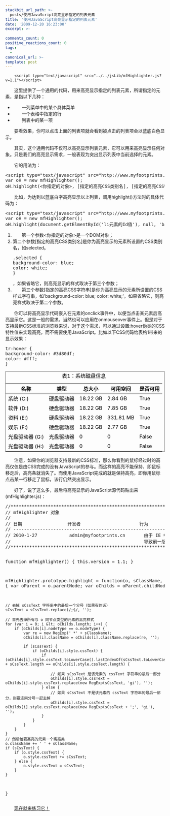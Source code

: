```yaml
---
stackbit_url_path: >-
  posts/使用JavaScript高亮显示指定的列表元素
title: '使用JavaScript高亮显示指定的列表元素'
date: '2009-12-20 16:23:00'
excerpt: >-
  
comments_count: 0
positive_reactions_count: 0
tags: 
  - 
canonical_url: >-
template: post
---
```


        <script type="text/javascript" src="../../jsLib/mfHighlighter.js?v=1.1"></script>
<script type="text/javascript">
<!--
function highlight(o) {
var oHighlighter = new mfHighlighter();
oHighlighter.highlight(o, null, 'background-color: blue; color: white;');
delete oHighlighter;
}
//-->
</script>
<div style="text-indent: 2em;">
<p>这里提供了一个通用的代码，用来高亮显示指定的列表元素，所谓指定的元素，是指以下几种：</p>
<ul>
<li onclick="highlight(this);">一列菜单中的某个具体菜单</li>
<li onclick="highlight(this);">一个表格中指定的行</li>
<li onclick="highlight(this);">列表中的某一项</li>
</ul>
<p>要看效果，你可以点击上面的列表项就会看到被点击的列表项会以蓝底白色显示。</p>
<p>其实，这个通用代码不仅可以高亮显示列表元素，它可以用来高亮显示任何对象。只是我们的高亮显示需求，一般表现为突出显示列表中当前选择的元素。</p>
<p>它的用法为：</p>
<pre style="text-indent: 0;" class="brush: javascript">&lt;script type="text/javascript" src="http://www.myfootprints.cn/jsLib/mfHighlighter.js"&gt;&lt;/script&gt;
var oH = new mfHighlighter();
oH.highlight(&lt;你指定的对象&gt;, [指定的高亮CSS类别名], [指定的高亮CSS字符串]);
</pre>
<p>比如，为达到以蓝底白字高亮显示以上列表，调用highlight()方法时的具体代码为：</p>
<pre style="text-indent: 0;" class="brush: javascript">&lt;script type="text/javascript" src="http://www.myfootprints.cn/jsLib/mfHighlighter.js"&gt;&lt;/script&gt;
var oH = new mfHighlighter();
oH.highlight(document.getElmentById('li元素的Id值'), null, 'background-color: blue; color: white;');
</pre>
<ol>
<li>第一个参数&lt;你指定的对象&gt;是一个DOM对象；</li>
<li>第二个参数[指定的高亮CSS类别名]是你为高亮显示的元素所设置的CSS类别名，如selected。
<pre class="brush: css" style="text-indent: 0">.selected {
background-color: blue;
color: white;
}
</pre>，如果省略它，则高亮显示的样式取决于第三个参数；</li>
<li>第三个参数[指定的高亮CSS字符串]是你为高亮显示的元素所设置的CSS样式字符串，如'background-color: blue; color: white;'。如果省略它，则高亮样式取决于第二个参数。</li>
</ol>
<p>你可以将高亮显示代码嵌入在元素的onclick事件中，以便当点击某元素后高亮显示它。这是一般的需求。当然也可以应用在onmouseover事件上。但是对于支持最新CSS标准的浏览器来说，对于这个需求，可以通过设置:hover伪类的CSS特性值来实现高亮，而不需要使用JavaScript。比如以下CSS代码给表格1带来的显示效果：</p>
<pre class="brush: css" style="text-indent: 0">tr:hover {
background-color: #3d80df;
color: #fff;
}
</pre>
<style type="text/css">
<!--
table.tbDoodles 
{
    color: Black;
    border-collapse: collapse;
    width: auto;
    border: solid 1px #666;
    border-spacing: 0; /* 控制单元格之间的距离。IE6及更低版本不理解此属性，需要在<table />元素中添加 cellspacing="0" */
}

table.tbDoodles caption 
{
    font-size: 1.2em;
    font-weight: bold;
    margin: 1em 0;
}

table.tbDoodles col 
{
    border-right: solid 1px #ccc;
}

table.tbDoodles col#idRemark 
{
    border: none;
}

/* 此Style为了通用而设置，其实和上面效果是一样的 */
table.tbDoodles col.LastCol 
{
    border: none;
}

table.tbDoodles th, table.tbDoodles td 
{
    padding: 0.1em 1em;
}

table.tbDoodles .lastColCell 
{
    border: none;
}

table.tbDoodles thead 
{
    background: #ccc url(../../images/bar.gif) repeat-x left center;
    /*border-top: solid 1px #a5a5a5;*/
    border-bottom: solid 1px #a5a5a5;
}

table.tbDoodles th 
{
    font-weight: normal;
    text-align: left;
}

table.tbDoodles #idListPostHead 
{
    text-indent: -1000em;
}

/* 此Style为了通用而设置，其实与上面的效果一样 */
table.tbDoodles .ListPostHead 
{
    text-indent: -1000em;
}

table.tbDoodles .odd 
{
    background-color: #edf5ff;
}

table.tbDoodles tr:nth-child(odd) 
{
    background-color: #edf5ff;
}

table.tbDoodles thead tr:nth-child(odd) 
{
    background-color: Transparent;
}

table.tbDoodles tr.selected 
{
    background-color: #6fb3ff;
    color: #fff;
}

table.tbDoodles tr:hover 
{
    background-color: #3d80df;
    color: #fff;
}

table.tbDoodles thead tr:hover 
{
    background-color: Transparent;
    color: inherit;
}
-->
</style>
<div>
<table width="100%" class="tbDoodles" summary="表1：系统磁盘信息" cellpadding="0" id="tbDriveInfo"> 
<caption>表1：系统磁盘信息</caption> 
<colgroup> 
    <col id="DriveName"> 
    <col id="DriveType"> 
    <col id="DriveTotalSpace"> 
    <col id="DriveAvailableSpace"> 
    <col id="idRemark"> 
</colgroup> 
<thead> 
    <tr> 
        <th>名称</th> 
        <th>类型</th> 
        <th>总大小</th> 
        <th>可用空间</th> 
        <th>是否可用</th> 
    </tr> 
</thead> 
<tbody> 
<tr onclick="highlight(this)" class="odd"><td>系统 (C:)</td><td>硬盘驱动器</td><td>18.22 GB</td><td>2.84 GB</td><td>True<div id="detail_0" style="display: none;"><div class="doodleBox3"><div class="header">详细信息</div><div class="body"><p><strong>系统 (C:)</strong></p></div></div></div></td></tr><tr onclick="highlight(this)"><td>软件 (D:)</td><td>硬盘驱动器</td><td>18.22 GB</td><td>7.85 GB</td><td>True<div id="detail_1" style="display: none;"><div class="doodleBox3"><div class="header">详细信息</div><div class="body"><p><strong>软件 (D:)</strong></p></div></div></div></td></tr><tr onclick="highlight(this)" class="odd"><td>资料 (E:)</td><td>硬盘驱动器</td><td>18.22 GB</td><td>331.81 MB</td><td>True<div id="detail_2" style="display: none;"><div class="doodleBox3"><div class="header">详细信息</div><div class="body"><p><strong>资料 (E:)</strong></p></div></div></div></td></tr><tr onclick="highlight(this)"><td>娱乐 (F:)</td><td>硬盘驱动器</td><td>18.22 GB</td><td>2.77 GB</td><td>True<div id="detail_3" style="display: none;"><div class="doodleBox3"><div class="header">详细信息</div><div class="body"><p><strong>娱乐 (F:)</strong></p></div></div></div></td></tr><tr onclick="highlight(this)" class="odd"><td>光盘驱动器 (G:)</td><td>光盘驱动器</td><td>0</td><td>0</td><td>False<div id="detail_4" style="display: none;"><div class="doodleBox3"><div class="header">详细信息</div><div class="body"><p><strong>光盘驱动器 (G:)</strong></p></div></div></div></td></tr><tr onclick="highlight(this)"><td>光盘驱动器 (H:)</td><td>光盘驱动器</td><td>0</td><td>0</td><td>False<div id="detail_5" style="display: none;"><div class="doodleBox3"><div class="header">详细信息</div><div class="body"><p><strong>光盘驱动器 (H:)</strong></p></div></div></div></td></tr> 
</tbody> 
</table> 
</div>
<p>注意，如果你的浏览器支持最新的CSS标准，那么你看到的鼠标经过时的高亮仅仅是由CSS完成的没有JavaScript的参与。而这样的高亮不能保持，即鼠标移走后，高亮条就消失了。而使用JavaScript完成的就是保持高亮，即你用鼠标点击某一行移走了鼠标，该行仍然突出显示。</p>
<p>好了，说了这么多，最后将高亮显示的JavaScript源代码贴出来(mfHighlighter.js)：</p>
<pre class="brush: javascript;" style="text-indent: 0;">//***********************************************************************************************************************
// mfHighlighter 对象
//
// 日期                 开发者                      行为
// ----------------------------------------------------------------------------------------------------------------------
// 2010-1-27            admin@myfootprints.cn       由于 IE 中会将 style.cssText 中的属性名称大写，以及去掉最后一个分号，
//                                                  导致前一版本的 mfHighter 不能对元素反高亮。此版本1.1修复了这个问题。
//***********************************************************************************************************************

function mfHighlighter() {
    this.version = 1.1;
}

mfHighlighter.prototype.highlight = function(o, sClassName, sCssText) {
    var oParent = o.parentNode;
    var oChilds = oParent.childNodes;

    // 去掉 sCssText 字符串中的最后一个分号（如果有的话）
    sCssText = sCssText.replace(/;$/, '');

    // 首先去掉所有与 o 同节点类型的元素的高亮样式
    for (var i = 0; i &lt; oChilds.length; i++) {
        if (oChilds[i].nodeType == o.nodeType) {
            var re = new RegExp(' *' + sClassName);
            oChilds[i].className = oChilds[i].className.replace(re, '');

            if (sCssText) {
                if (oChilds[i].style.cssText) {
                    if (oChilds[i].style.cssText.toLowerCase().lastIndexOf(sCssText.toLowerCase()) + sCssText.length == oChilds[i].style.cssText.length) {

                        // 如果 sCssText 是该元素的 cssText 字符串的最后一部分
                        oChilds[i].style.cssText = oChilds[i].style.cssText.replace(new RegExp(sCssText, 'gi'), '');
                    } else {
                        // 如果 sCssText 不是该元素的 cssText 字符串的最后一部分，则要连同分号一起去掉
                        oChilds[i].style.cssText = oChilds[i].style.cssText.replace(new RegExp(sCssText + ';', 'gi'), '');
                    }
                }
            }
        }
    }
    // 然后给要高亮的元素一个高亮类
    o.className += ' ' + sClassName;
    if (sCssText) {
        if (o.style.cssText) {
            o.style.cssText += sCssText;
        } else {
            o.style.cssText = sCssText;
        }
    }
}
</pre>
<p><a href="http://www.myfootprints.cn/javascript/default.asp?s=%2F%2F%20%E5%87%86%E5%A4%87%E5%B7%A5%E4%BD%9C%0A%2F%2F%20%E6%AD%A4%E5%87%BD%E6%95%B0%E7%94%A8%E4%BA%8E%E7%BB%99%E6%8C%87%E5%AE%9A%E7%9A%84%E5%AF%B9%E8%B1%A1%E6%B7%BB%E5%8A%A0%E4%BA%8B%E4%BB%B6%E5%A4%84%E7%90%86%E5%87%BD%E6%95%B0%0Afunction%20addEventHandler(oTarget%2C%20sEventType%2C%20fnHandler%2C%20vArgument%20%2F*%20optional%20*%2F)%20%7B%0A%20%20%20%20%2F%2F%23%20%E7%94%9F%E6%88%90handler%E5%87%BD%E6%95%B0%0A%20%20%20%20var%20handler%3B%0A%20%20%20%20if%20(typeof(vArgument)%20%3D%3D%20'undefined')%20%7B%0A%20%20%20%20%20%20%20%20handler%20%3D%20fnHandler%3B%0A%20%20%20%20%7D%20else%20%7B%0A%20%20%20%20%20%20%20%20handler%20%3D%20function%20()%20%7B%0A%20%20%20%20%20%20%20%20%20%20%20%20fnHandler(vArgument)%3B%0A%20%20%20%20%20%20%20%20%7D%3B%0A%20%20%20%20%7D%0A%20%20%20%20if%20(oTarget.addEventListener)%20%7B%20%20%20%20%20%20%20%20%20%2F%2F%20for%20DOM-compliant%20browsers%0A%20%20%20%20%20%20%20%20oTarget.addEventListener(sEventType%2C%20handler%2C%20false)%3B%0A%20%20%20%20%7D%20else%20if%20(oTarget.attachEvent)%20%7B%20%20%20%20%20%20%20%2F%2F%20for%20IE%0A%20%20%20%20%20%20%20%20oTarget.attachEvent(%22on%22%20%2B%20sEventType%2C%20handler)%3B%0A%20%20%20%20%7D%20else%20%7B%20%20%20%20%20%20%20%20%20%20%20%20%20%20%20%20%20%20%20%20%20%20%20%20%20%20%20%20%20%20%20%20%2F%2F%20for%20all%20others%0A%20%20%20%20%20%20%20%20oTarget%5B%22on%22%20%2B%20sEventType%5D%20%3D%20handler%3B%0A%20%20%20%20%7D%0A%20%7D%0A%20%0A%2F%2F***********************************************************************************************************************%0A%2F%2F%20mfHighlighter%20%E5%AF%B9%E8%B1%A1%0A%2F%2F%0A%2F%2F%20%E6%97%A5%E6%9C%9F%20%20%20%20%20%20%20%20%20%20%20%20%20%20%20%20%20%E5%BC%80%E5%8F%91%E8%80%85%20%20%20%20%20%20%20%20%20%20%20%20%20%20%20%20%20%20%20%20%20%20%E8%A1%8C%E4%B8%BA%0A%2F%2F%20----------------------------------------------------------------------------------------------------------------------%0A%2F%2F%202010-1-27%20%20%20%20%20%20%20%20%20%20%20%20admin%40myfootprints.cn%20%20%20%20%20%20%20%E7%94%B1%E4%BA%8E%20IE%20%E4%B8%AD%E4%BC%9A%E5%B0%86%20style.cssText%20%E4%B8%AD%E7%9A%84%E5%B1%9E%E6%80%A7%E5%90%8D%E7%A7%B0%E5%A4%A7%E5%86%99%EF%BC%8C%E4%BB%A5%E5%8F%8A%E5%8E%BB%E6%8E%89%E6%9C%80%E5%90%8E%E4%B8%80%E4%B8%AA%E5%88%86%E5%8F%B7%EF%BC%8C%0A%2F%2F%20%20%20%20%20%20%20%20%20%20%20%20%20%20%20%20%20%20%20%20%20%20%20%20%20%20%20%20%20%20%20%20%20%20%20%20%20%20%20%20%20%20%20%20%20%20%20%20%20%20%E5%AF%BC%E8%87%B4%E5%89%8D%E4%B8%80%E7%89%88%E6%9C%AC%E7%9A%84%20mfHighter%20%E4%B8%8D%E8%83%BD%E5%AF%B9%E5%85%83%E7%B4%A0%E5%8F%8D%E9%AB%98%E4%BA%AE%E3%80%82%E6%AD%A4%E7%89%88%E6%9C%AC1.1%E4%BF%AE%E5%A4%8D%E4%BA%86%E8%BF%99%E4%B8%AA%E9%97%AE%E9%A2%98%E3%80%82%0A%2F%2F***********************************************************************************************************************%0A%0Afunction%20mfHighlighter()%20%7B%0A%20%20%20%20this.version%20%3D%201.1%3B%0A%7D%0A%0AmfHighlighter.prototype.highlight%20%3D%20function(o%2C%20sClassName%2C%20sCssText)%20%7B%0A%20%20%20%20var%20oParent%20%3D%20o.parentNode%3B%0A%20%20%20%20var%20oChilds%20%3D%20oParent.childNodes%3B%0A%0A%20%20%20%20%2F%2F%20%E5%8E%BB%E6%8E%89%20sCssText%20%E5%AD%97%E7%AC%A6%E4%B8%B2%E4%B8%AD%E7%9A%84%E6%9C%80%E5%90%8E%E4%B8%80%E4%B8%AA%E5%88%86%E5%8F%B7%EF%BC%88%E5%A6%82%E6%9E%9C%E6%9C%89%E7%9A%84%E8%AF%9D%EF%BC%89%0A%20%20%20%20sCssText%20%3D%20sCssText.replace(%2F%3B%24%2F%2C%20'')%3B%0A%0A%20%20%20%20%2F%2F%20%E9%A6%96%E5%85%88%E5%8E%BB%E6%8E%89%E6%89%80%E6%9C%89%E4%B8%8E%20o%20%E5%90%8C%E8%8A%82%E7%82%B9%E7%B1%BB%E5%9E%8B%E7%9A%84%E5%85%83%E7%B4%A0%E7%9A%84%E9%AB%98%E4%BA%AE%E6%A0%B7%E5%BC%8F%0A%20%20%20%20for%20(var%20i%20%3D%200%3B%20i%20%3C%20oChilds.length%3B%20i%2B%2B)%20%7B%0A%20%20%20%20%20%20%20%20if%20(oChilds%5Bi%5D.nodeType%20%3D%3D%20o.nodeType)%20%7B%0A%20%20%20%20%20%20%20%20%20%20%20%20var%20re%20%3D%20new%20RegExp('%20*'%20%2B%20sClassName)%3B%0A%20%20%20%20%20%20%20%20%20%20%20%20oChilds%5Bi%5D.className%20%3D%20oChilds%5Bi%5D.className.replace(re%2C%20'')%3B%0A%0A%20%20%20%20%20%20%20%20%20%20%20%20if%20(sCssText)%20%7B%0A%20%20%20%20%20%20%20%20%20%20%20%20%20%20%20%20if%20(oChilds%5Bi%5D.style.cssText)%20%7B%0A%20%20%20%20%20%20%20%20%20%20%20%20%20%20%20%20%20%20%20%20if%20(oChilds%5Bi%5D.style.cssText.toLowerCase().lastIndexOf(sCssText.toLowerCase())%20%2B%20sCssText.length%20%3D%3D%20oChilds%5Bi%5D.style.cssText.length)%20%7B%0A%0A%20%20%20%20%20%20%20%20%20%20%20%20%20%20%20%20%20%20%20%20%20%20%20%20%2F%2F%20%E5%A6%82%E6%9E%9C%20sCssText%20%E6%98%AF%E8%AF%A5%E5%85%83%E7%B4%A0%E7%9A%84%20cssText%20%E5%AD%97%E7%AC%A6%E4%B8%B2%E7%9A%84%E6%9C%80%E5%90%8E%E4%B8%80%E9%83%A8%E5%88%86%0A%20%20%20%20%20%20%20%20%20%20%20%20%20%20%20%20%20%20%20%20%20%20%20%20oChilds%5Bi%5D.style.cssText%20%3D%20oChilds%5Bi%5D.style.cssText.replace(new%20RegExp(sCssText%2C%20'gi')%2C%20'')%3B%0A%20%20%20%20%20%20%20%20%20%20%20%20%20%20%20%20%20%20%20%20%7D%20else%20%7B%0A%20%20%20%20%20%20%20%20%20%20%20%20%20%20%20%20%20%20%20%20%20%20%20%20%2F%2F%20%E5%A6%82%E6%9E%9C%20sCssText%20%E4%B8%8D%E6%98%AF%E8%AF%A5%E5%85%83%E7%B4%A0%E7%9A%84%20cssText%20%E5%AD%97%E7%AC%A6%E4%B8%B2%E7%9A%84%E6%9C%80%E5%90%8E%E4%B8%80%E9%83%A8%E5%88%86%EF%BC%8C%E5%88%99%E8%A6%81%E8%BF%9E%E5%90%8C%E5%88%86%E5%8F%B7%E4%B8%80%E8%B5%B7%E5%8E%BB%E6%8E%89%0A%20%20%20%20%20%20%20%20%20%20%20%20%20%20%20%20%20%20%20%20%20%20%20%20oChilds%5Bi%5D.style.cssText%20%3D%20oChilds%5Bi%5D.style.cssText.replace(new%20RegExp(sCssText%20%2B%20'%3B'%2C%20'gi')%2C%20'')%3B%0A%20%20%20%20%20%20%20%20%20%20%20%20%20%20%20%20%20%20%20%20%7D%0A%20%20%20%20%20%20%20%20%20%20%20%20%20%20%20%20%7D%0A%20%20%20%20%20%20%20%20%20%20%20%20%7D%0A%20%20%20%20%20%20%20%20%7D%0A%20%20%20%20%7D%0A%20%20%20%20%2F%2F%20%E7%84%B6%E5%90%8E%E7%BB%99%E8%A6%81%E9%AB%98%E4%BA%AE%E7%9A%84%E5%85%83%E7%B4%A0%E4%B8%80%E4%B8%AA%E9%AB%98%E4%BA%AE%E7%B1%BB%0A%20%20%20%20o.className%20%2B%3D%20'%20'%20%2B%20sClassName%3B%0A%20%20%20%20if%20(sCssText)%20%7B%0A%20%20%20%20%20%20%20%20if%20(o.style.cssText)%20%7B%0A%20%20%20%20%20%20%20%20%20%20%20%20o.style.cssText%20%2B%3D%20sCssText%3B%0A%20%20%20%20%20%20%20%20%7D%20else%20%7B%0A%20%20%20%20%20%20%20%20%20%20%20%20o.style.cssText%20%3D%20sCssText%3B%0A%20%20%20%20%20%20%20%20%7D%0A%20%20%20%20%7D%0A%7D%0A%0A%2F%2F%20%E5%88%9B%E5%BB%BA%E4%B8%80%E4%B8%AA%E5%88%97%E8%A1%A8%0Afunction%20createAList()%20%7B%0A%09var%20o%20%3D%20document.createElement('div')%3B%0A%09o.innerHTML%20%3D%20'%3Cul%3E%3Cli%20id%3D%22li_1%22%3E%E7%AC%AC%E4%B8%80%E4%B8%AA%E5%85%83%E7%B4%A0%EF%BC%9B%3C%2Fli%3E%3Cli%20id%3D%22li_2%22%3E%E7%AC%AC%E4%BA%8C%E4%B8%AA%E5%85%83%E7%B4%A0%3C%2Fli%3E%3Cli%20id%3D%22li_3%22%3E%E7%AC%AC%E4%B8%89%E4%B8%AA%E5%85%83%E7%B4%A0%3C%2Fli%3E%3Cli%20id%3D%22li_4%22%3E%E7%AC%AC%E5%9B%9B%E4%B8%AA%E5%85%83%E7%B4%A0%3C%2Fli%3E%3C%2Ful%3E'%3B%0A%09document.body.insertBefore(o%2C%20document.body.firstChild)%3B%0A%7D%0A%0A%2F%2F%20%E7%94%A8%E8%93%9D%E5%BA%95%E9%BB%84%E5%AD%97%E9%AB%98%E4%BA%AE%E6%98%BE%E7%A4%BA%E6%8C%87%E5%AE%9A%E7%9A%84%E5%85%83%E7%B4%A0%0Afunction%20highlight(o)%20%7B%0A%09var%20oH%20%3D%20new%20mfHighlighter()%3B%0A%09oH.highlight(o%2C%20null%2C%20'background-color%3A%20blue%3B%20color%3A%20yellow%3B')%3B%0A%09delete%20oH%3B%0A%7D%0A%0A%2F%2F%20%E8%B0%83%E7%94%A8%E5%88%9B%E5%BB%BA%E5%88%97%E8%A1%A8%E7%9A%84%E5%87%BD%E6%95%B0%EF%BC%8C%E5%9C%A8%E9%A1%B5%E9%9D%A2%E9%A1%B6%E9%83%A8%E6%8F%92%E5%85%A5%E4%B8%80%E4%B8%AA%E5%88%97%E8%A1%A8%0AcreateAList()%3B%0A%2F%2F%20%E7%BB%99%E8%BF%99%E4%B8%AA%E5%88%97%E8%A1%A8%E7%9A%84%E6%AF%8F%E4%B8%AA%E5%85%83%E7%B4%A0%E6%B7%BB%E5%8A%A0%E4%B8%80%E4%B8%AA%E4%BA%8B%E4%BB%B6%E5%A4%84%E7%90%86%E5%87%BD%E6%95%B0%EF%BC%8C%E4%BD%BF%E5%BE%97%E5%BD%93%E9%BC%A0%E6%A0%87%E7%82%B9%E5%87%BB%E5%88%97%E8%A1%A8%E4%B8%AD%E7%9A%84%E6%9F%90%E4%B8%AA%E5%85%83%E7%B4%A0%E6%97%B6%EF%BC%8C%E9%AB%98%E4%BA%AE%E6%98%BE%E7%A4%BA%E5%AE%83%E3%80%82%0AaddEventHandler(document.getElementById('li_1')%2C%20'click'%2C%20highlight%2C%20document.getElementById('li_1'))%3B%0AaddEventHandler(document.getElementById('li_2')%2C%20'click'%2C%20highlight%2C%20document.getElementById('li_2'))%3B%0AaddEventHandler(document.getElementById('li_3')%2C%20'click'%2C%20highlight%2C%20document.getElementById('li_3'))%3B%0AaddEventHandler(document.getElementById('li_4')%2C%20'click'%2C%20highlight%2C%20document.getElementById('li_4'))%3B%20%0A" target="_blank" title="点击这里运行">现在就来练习它！</a></p>
</div>
      